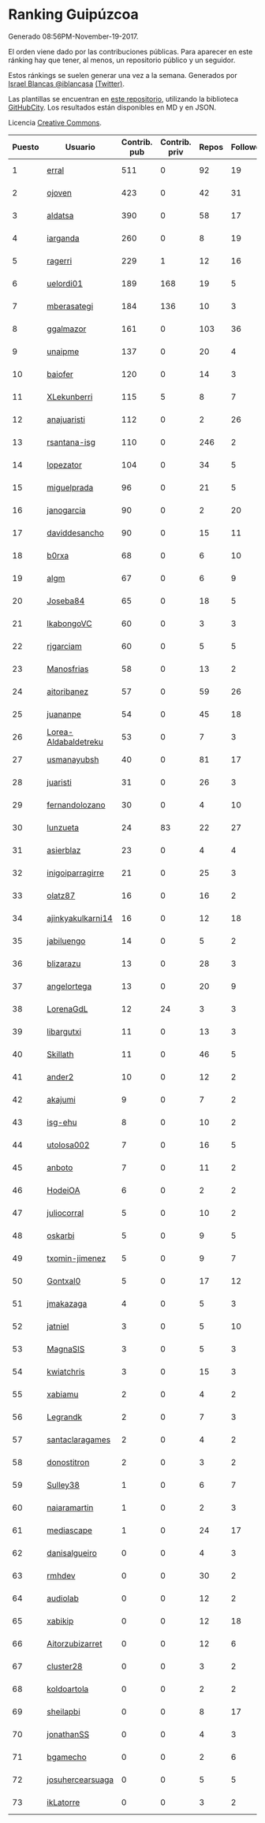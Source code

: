 # Ranking Guipúzcoa

Generado 08:56PM-November-19-2017.

El orden viene dado por las contribuciones públicas. Para aparecer en este ránking hay que tener, al menos, un repositorio público y un seguidor.

Estos ránkings se suelen generar una vez a la semana. Generados por [Israel Blancas @iblancasa](https://github.com/iblancasa/) [(Twitter)](https://twitter.com/iblancasa).

Las plantillas se encuentran en [este repositorio](https://github.com/iblancasa/GH-Spanish-Ranking), utilizando la biblioteca [GitHubCity](https://github.com/iblancasa/GitHubCity). Los resultados están disponibles en MD y en JSON.

Licencia [Creative Commons](https://creativecommons.org/licenses/by/4.0/).

| Puesto   |  Usuario  | Contrib. pub | Contrib. priv |Repos| Followers | Desde |  Avatar  |
|----------|-----------|--------------|---------------|-----|-----------|-------|----------|
|1|[erral](https://github.com/erral)|511|0|92|19|2011-05-29|![erral](https://avatars2.githubusercontent.com/u/817365)|
|2|[ojoven](https://github.com/ojoven)|423|0|42|31|2011-05-06|![ojoven](https://avatars1.githubusercontent.com/u/772734)|
|3|[aldatsa](https://github.com/aldatsa)|390|0|58|17|2013-06-19|![aldatsa](https://avatars2.githubusercontent.com/u/4741986)|
|4|[iarganda](https://github.com/iarganda)|260|0|8|19|2013-04-02|![iarganda](https://avatars3.githubusercontent.com/u/4041131)|
|5|[ragerri](https://github.com/ragerri)|229|1|12|16|2010-09-28|![ragerri](https://avatars0.githubusercontent.com/u/419327)|
|6|[uelordi01](https://github.com/uelordi01)|189|168|19|5|2015-04-22|![uelordi01](https://avatars1.githubusercontent.com/u/12067904)|
|7|[mberasategi](https://github.com/mberasategi)|184|136|10|3|2011-04-19|![mberasategi](https://avatars0.githubusercontent.com/u/738823)|
|8|[ggalmazor](https://github.com/ggalmazor)|161|0|103|36|2010-02-18|![ggalmazor](https://avatars1.githubusercontent.com/u/205913)|
|9|[unaipme](https://github.com/unaipme)|137|0|20|4|2014-11-24|![unaipme](https://avatars0.githubusercontent.com/u/9933703)|
|10|[baiofer](https://github.com/baiofer)|120|0|14|3|2014-03-01|![baiofer](https://avatars2.githubusercontent.com/u/6826590)|
|11|[XLekunberri](https://github.com/XLekunberri)|115|5|8|7|2015-02-04|![XLekunberri](https://avatars1.githubusercontent.com/u/10845905)|
|12|[anajuaristi](https://github.com/anajuaristi)|112|0|2|26|2010-01-21|![anajuaristi](https://avatars3.githubusercontent.com/u/186591)|
|13|[rsantana-isg](https://github.com/rsantana-isg)|110|0|246|2|2016-05-10|![rsantana-isg](https://avatars1.githubusercontent.com/u/19290111)|
|14|[lopezator](https://github.com/lopezator)|104|0|34|5|2013-10-26|![lopezator](https://avatars0.githubusercontent.com/u/5780637)|
|15|[miguelprada](https://github.com/miguelprada)|96|0|21|5|2011-03-19|![miguelprada](https://avatars0.githubusercontent.com/u/678580)|
|16|[janogarcia](https://github.com/janogarcia)|90|0|2|20|2009-03-06|![janogarcia](https://avatars1.githubusercontent.com/u/60790)|
|17|[daviddesancho](https://github.com/daviddesancho)|90|0|15|11|2011-11-07|![daviddesancho](https://avatars2.githubusercontent.com/u/1177446)|
|18|[b0rxa](https://github.com/b0rxa)|68|0|6|10|2014-03-07|![b0rxa](https://avatars3.githubusercontent.com/u/6883373)|
|19|[algm](https://github.com/algm)|67|0|6|9|2009-10-29|![algm](https://avatars3.githubusercontent.com/u/146385)|
|20|[Joseba84](https://github.com/Joseba84)|65|0|18|5|2013-09-30|![Joseba84](https://avatars0.githubusercontent.com/u/5579257)|
|21|[lkabongoVC](https://github.com/lkabongoVC)|60|0|3|3|2012-03-06|![lkabongoVC](https://avatars3.githubusercontent.com/u/1507997)|
|22|[rjgarciam](https://github.com/rjgarciam)|60|0|5|5|2012-02-17|![rjgarciam](https://avatars1.githubusercontent.com/u/1446890)|
|23|[Manosfrias](https://github.com/Manosfrias)|58|0|13|2|2014-12-05|![Manosfrias](https://avatars2.githubusercontent.com/u/10085811)|
|24|[aitoribanez](https://github.com/aitoribanez)|57|0|59|26|2011-11-20|![aitoribanez](https://avatars2.githubusercontent.com/u/1209012)|
|25|[juananpe](https://github.com/juananpe)|54|0|45|18|2011-09-25|![juananpe](https://avatars3.githubusercontent.com/u/1078305)|
|26|[Lorea-Aldabaldetreku](https://github.com/Lorea-Aldabaldetreku)|53|0|7|3|2016-12-26|![Lorea-Aldabaldetreku](https://avatars1.githubusercontent.com/u/24773049)|
|27|[usmanayubsh](https://github.com/usmanayubsh)|40|0|81|17|2014-09-07|![usmanayubsh](https://avatars2.githubusercontent.com/u/8685049)|
|28|[juaristi](https://github.com/juaristi)|31|0|26|3|2015-05-01|![juaristi](https://avatars2.githubusercontent.com/u/12197371)|
|29|[fernandolozano](https://github.com/fernandolozano)|30|0|4|10|2014-02-03|![fernandolozano](https://avatars0.githubusercontent.com/u/6573359)|
|30|[lunzueta](https://github.com/lunzueta)|24|83|22|27|2013-04-26|![lunzueta](https://avatars1.githubusercontent.com/u/4266279)|
|31|[asierblaz](https://github.com/asierblaz)|23|0|4|4|2016-02-22|![asierblaz](https://avatars2.githubusercontent.com/u/17404020)|
|32|[inigoiparragirre](https://github.com/inigoiparragirre)|21|0|25|3|2013-06-18|![inigoiparragirre](https://avatars0.githubusercontent.com/u/4726310)|
|33|[olatz87](https://github.com/olatz87)|16|0|16|2|2011-12-01|![olatz87](https://avatars1.githubusercontent.com/u/1233180)|
|34|[ajinkyakulkarni14](https://github.com/ajinkyakulkarni14)|16|0|12|18|2013-10-15|![ajinkyakulkarni14](https://avatars2.githubusercontent.com/u/5690213)|
|35|[jabiluengo](https://github.com/jabiluengo)|14|0|5|2|2015-09-18|![jabiluengo](https://avatars3.githubusercontent.com/u/14353000)|
|36|[blizarazu](https://github.com/blizarazu)|13|0|28|3|2010-06-13|![blizarazu](https://avatars1.githubusercontent.com/u/304059)|
|37|[angelortega](https://github.com/angelortega)|13|0|20|9|2011-07-12|![angelortega](https://avatars2.githubusercontent.com/u/910340)|
|38|[LorenaGdL](https://github.com/LorenaGdL)|12|24|3|3|2014-11-21|![LorenaGdL](https://avatars3.githubusercontent.com/u/9889214)|
|39|[libargutxi](https://github.com/libargutxi)|11|0|13|3|2012-03-21|![libargutxi](https://avatars2.githubusercontent.com/u/1560714)|
|40|[Skillath](https://github.com/Skillath)|11|0|46|5|2013-10-18|![Skillath](https://avatars0.githubusercontent.com/u/5716415)|
|41|[ander2](https://github.com/ander2)|10|0|12|2|2013-04-12|![ander2](https://avatars3.githubusercontent.com/u/4135033)|
|42|[akajumi](https://github.com/akajumi)|9|0|7|2|2011-03-24|![akajumi](https://avatars0.githubusercontent.com/u/688448)|
|43|[isg-ehu](https://github.com/isg-ehu)|8|0|10|2|2016-05-05|![isg-ehu](https://avatars3.githubusercontent.com/u/19205461)|
|44|[utolosa002](https://github.com/utolosa002)|7|0|16|5|2012-04-01|![utolosa002](https://avatars1.githubusercontent.com/u/1595841)|
|45|[anboto](https://github.com/anboto)|7|0|11|2|2012-03-14|![anboto](https://avatars2.githubusercontent.com/u/1537836)|
|46|[HodeiOA](https://github.com/HodeiOA)|6|0|2|2|2017-10-06|![HodeiOA](https://avatars2.githubusercontent.com/u/32583078)|
|47|[juliocorral](https://github.com/juliocorral)|5|0|10|2|2010-02-03|![juliocorral](https://avatars1.githubusercontent.com/u/195665)|
|48|[oskarbi](https://github.com/oskarbi)|5|0|9|5|2011-09-28|![oskarbi](https://avatars1.githubusercontent.com/u/1086896)|
|49|[txomin-jimenez](https://github.com/txomin-jimenez)|5|0|9|7|2012-09-27|![txomin-jimenez](https://avatars1.githubusercontent.com/u/2438137)|
|50|[Gontxal0](https://github.com/Gontxal0)|5|0|17|12|2013-11-22|![Gontxal0](https://avatars1.githubusercontent.com/u/6013722)|
|51|[jmakazaga](https://github.com/jmakazaga)|4|0|5|3|2013-11-16|![jmakazaga](https://avatars3.githubusercontent.com/u/5956999)|
|52|[jatniel](https://github.com/jatniel)|3|0|5|10|2011-09-22|![jatniel](https://avatars0.githubusercontent.com/u/1070744)|
|53|[MagnaSIS](https://github.com/MagnaSIS)|3|0|5|3|2015-06-29|![MagnaSIS](https://avatars0.githubusercontent.com/u/13098664)|
|54|[kwiatchris](https://github.com/kwiatchris)|3|0|15|3|2015-09-09|![kwiatchris](https://avatars3.githubusercontent.com/u/14196954)|
|55|[xabiamu](https://github.com/xabiamu)|2|0|4|2|2011-06-23|![xabiamu](https://avatars1.githubusercontent.com/u/869975)|
|56|[Legrandk](https://github.com/Legrandk)|2|0|7|3|2013-02-20|![Legrandk](https://avatars3.githubusercontent.com/u/3646729)|
|57|[santaclaragames](https://github.com/santaclaragames)|2|0|4|2|2013-10-16|![santaclaragames](https://avatars3.githubusercontent.com/u/5699144)|
|58|[donostitron](https://github.com/donostitron)|2|0|3|2|2016-11-02|![donostitron](https://avatars2.githubusercontent.com/u/23212814)|
|59|[Sulley38](https://github.com/Sulley38)|1|0|6|7|2012-03-21|![Sulley38](https://avatars3.githubusercontent.com/u/1562410)|
|60|[naiaramartin](https://github.com/naiaramartin)|1|0|2|3|2012-08-01|![naiaramartin](https://avatars0.githubusercontent.com/u/2079601)|
|61|[mediascape](https://github.com/mediascape)|1|0|24|17|2013-10-14|![mediascape](https://avatars1.githubusercontent.com/u/5680867)|
|62|[danisalgueiro](https://github.com/danisalgueiro)|0|0|4|3|2010-03-04|![danisalgueiro](https://avatars0.githubusercontent.com/u/215491)|
|63|[rmhdev](https://github.com/rmhdev)|0|0|30|2|2011-01-31|![rmhdev](https://avatars0.githubusercontent.com/u/593433)|
|64|[audiolab](https://github.com/audiolab)|0|0|12|2|2011-07-30|![audiolab](https://avatars0.githubusercontent.com/u/948316)|
|65|[xabikip](https://github.com/xabikip)|0|0|12|18|2011-10-07|![xabikip](https://avatars2.githubusercontent.com/u/1109793)|
|66|[Aitorzubizarret](https://github.com/Aitorzubizarret)|0|0|12|6|2012-02-14|![Aitorzubizarret](https://avatars3.githubusercontent.com/u/1437157)|
|67|[cluster28](https://github.com/cluster28)|0|0|3|2|2013-07-18|![cluster28](https://avatars3.githubusercontent.com/u/5039840)|
|68|[koldoartola](https://github.com/koldoartola)|0|0|2|2|2014-04-13|![koldoartola](https://avatars3.githubusercontent.com/u/7279421)|
|69|[sheilapbi](https://github.com/sheilapbi)|0|0|8|17|2014-09-09|![sheilapbi](https://avatars2.githubusercontent.com/u/8705852)|
|70|[jonathanSS](https://github.com/jonathanSS)|0|0|4|3|2013-10-25|![jonathanSS](https://avatars3.githubusercontent.com/u/5776656)|
|71|[bgamecho](https://github.com/bgamecho)|0|0|2|6|2014-04-16|![bgamecho](https://avatars1.githubusercontent.com/u/7313057)|
|72|[josuhercearsuaga](https://github.com/josuhercearsuaga)|0|0|5|5|2015-06-09|![josuhercearsuaga](https://avatars1.githubusercontent.com/u/12810089)|
|73|[ikLatorre](https://github.com/ikLatorre)|0|0|3|2|2015-08-11|![ikLatorre](https://avatars3.githubusercontent.com/u/13751581)|

